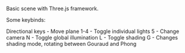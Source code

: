 Basic scene with Three.js framework.

Some keybinds:

Directional keys - Move plane
1-4 - Toggle individual lights
5 - Change camera
N - Toggle global illumination
L - Toggle shading
G - Changes shading mode, rotating between Gouraud and Phong
